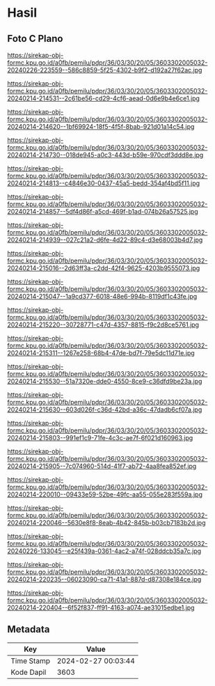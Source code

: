 # Hasil

## Foto C Plano

https://sirekap-obj-formc.kpu.go.id/a0fb/pemilu/pdpr/36/03/30/20/05/3603302005032-20240226-223559--586c8859-5f25-4302-b9f2-d192a27f62ac.jpg

https://sirekap-obj-formc.kpu.go.id/a0fb/pemilu/pdpr/36/03/30/20/05/3603302005032-20240214-214531--2c61be56-cd29-4cf6-aead-0d6e9b4e6ce1.jpg

https://sirekap-obj-formc.kpu.go.id/a0fb/pemilu/pdpr/36/03/30/20/05/3603302005032-20240214-214620--1bf69924-18f5-4f5f-8bab-921d01a14c54.jpg

https://sirekap-obj-formc.kpu.go.id/a0fb/pemilu/pdpr/36/03/30/20/05/3603302005032-20240214-214730--018de945-a0c3-443d-b59e-970cdf3ddd8e.jpg

https://sirekap-obj-formc.kpu.go.id/a0fb/pemilu/pdpr/36/03/30/20/05/3603302005032-20240214-214813--c4846e30-0437-45a5-bedd-354af4bd5f11.jpg

https://sirekap-obj-formc.kpu.go.id/a0fb/pemilu/pdpr/36/03/30/20/05/3603302005032-20240214-214857--5df4d86f-a5cd-469f-b1ad-074b26a57525.jpg

https://sirekap-obj-formc.kpu.go.id/a0fb/pemilu/pdpr/36/03/30/20/05/3603302005032-20240214-214939--027c21a2-d6fe-4d22-89c4-d3e68003b4d7.jpg

https://sirekap-obj-formc.kpu.go.id/a0fb/pemilu/pdpr/36/03/30/20/05/3603302005032-20240214-215016--2d63ff3a-c2dd-42f4-9625-4203b9555073.jpg

https://sirekap-obj-formc.kpu.go.id/a0fb/pemilu/pdpr/36/03/30/20/05/3603302005032-20240214-215047--1a9cd377-6018-48e6-994b-8119df1c43fe.jpg

https://sirekap-obj-formc.kpu.go.id/a0fb/pemilu/pdpr/36/03/30/20/05/3603302005032-20240214-215220--30728771-c47d-4357-8815-f9c2d8ce5761.jpg

https://sirekap-obj-formc.kpu.go.id/a0fb/pemilu/pdpr/36/03/30/20/05/3603302005032-20240214-215311--1267e258-68b4-47de-bd7f-79e5dc11d71e.jpg

https://sirekap-obj-formc.kpu.go.id/a0fb/pemilu/pdpr/36/03/30/20/05/3603302005032-20240214-215530--51a7320e-dde0-4550-8ce9-c36dfd9be23a.jpg

https://sirekap-obj-formc.kpu.go.id/a0fb/pemilu/pdpr/36/03/30/20/05/3603302005032-20240214-215630--603d026f-c36d-42bd-a36c-47dadb6cf07a.jpg

https://sirekap-obj-formc.kpu.go.id/a0fb/pemilu/pdpr/36/03/30/20/05/3603302005032-20240214-215803--991ef1c9-71fe-4c3c-ae7f-6f021d160963.jpg

https://sirekap-obj-formc.kpu.go.id/a0fb/pemilu/pdpr/36/03/30/20/05/3603302005032-20240214-215905--7c074960-514d-41f7-ab72-4aa8fea852ef.jpg

https://sirekap-obj-formc.kpu.go.id/a0fb/pemilu/pdpr/36/03/30/20/05/3603302005032-20240214-220010--09433e59-52be-49fc-aa55-055e283f559a.jpg

https://sirekap-obj-formc.kpu.go.id/a0fb/pemilu/pdpr/36/03/30/20/05/3603302005032-20240214-220046--5630e8f8-8eab-4b42-845b-b03cb7183b2d.jpg

https://sirekap-obj-formc.kpu.go.id/a0fb/pemilu/pdpr/36/03/30/20/05/3603302005032-20240226-133045--e25f439a-0361-4ac2-a74f-028ddcb35a7c.jpg

https://sirekap-obj-formc.kpu.go.id/a0fb/pemilu/pdpr/36/03/30/20/05/3603302005032-20240214-220235--06023090-ca71-41a1-887d-d87308e184ce.jpg

https://sirekap-obj-formc.kpu.go.id/a0fb/pemilu/pdpr/36/03/30/20/05/3603302005032-20240214-220404--6f52f837-ff91-4163-a074-ae31015edbe1.jpg


## Metadata

| Key        | Value               |
| ---------- | ------------------- |
| Time Stamp | 2024-02-27 00:03:44 |
| Kode Dapil | 3603                |



